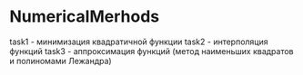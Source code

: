 # NumericalMerhods
task1 - минимизация квадратичной функции
task2 - интерполяция функций
task3 - аппроксимация функций (метод наименьших квадратов и полиномами Лежандра)
